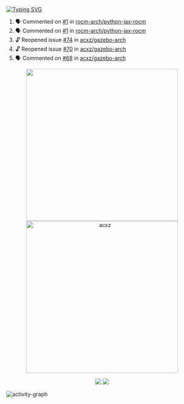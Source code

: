 [![Typing SVG](https://readme-typing-svg.herokuapp.com?size=16&color=AFFFA3&multiline=true&height=75&lines=contributing+to+robotics%2Fae%2Fml%2Fgpu;packaging+it+for+archlinux;ricer)](https://git.io/typing-svg)

<!--START_SECTION:activity-->
1. 🗣 Commented on [#1](https://github.com/rocm-arch/python-jax-rocm/issues/1#issuecomment-1751007188) in [rocm-arch/python-jax-rocm](https://github.com/rocm-arch/python-jax-rocm)
2. 🗣 Commented on [#1](https://github.com/rocm-arch/python-jax-rocm/issues/1#issuecomment-1751006551) in [rocm-arch/python-jax-rocm](https://github.com/rocm-arch/python-jax-rocm)
3. 🔓 Reopened issue [#74](https://github.com/acxz/gazebo-arch/issues/74) in [acxz/gazebo-arch](https://github.com/acxz/gazebo-arch)
4. 🔓 Reopened issue [#70](https://github.com/acxz/gazebo-arch/issues/70) in [acxz/gazebo-arch](https://github.com/acxz/gazebo-arch)
5. 🗣 Commented on [#68](https://github.com/acxz/gazebo-arch/issues/68#issuecomment-1737538620) in [acxz/gazebo-arch](https://github.com/acxz/gazebo-arch)
<!--END_SECTION:activity-->

<p align="center">
  <img width="400em" src=https://github-readme-stats.vercel.app/api?username=acxz&include_all_commits=true&show_icons=true />
  <img width="400em" src="https://github-readme-streak-stats.herokuapp.com/?user=acxz&" alt="acxz" />
</p>

<p align="center">
  <img src=https://github-readme-stats.vercel.app/api/top-langs/?username=acxz&layout=compact />
  <img src=https://github-profile-trophy.vercel.app/?username=acxz&row=2&column=4 />
</p>

![activity-graph](https://github-readme-activity-graph.vercel.app/graph?username=acxz&bg_color=053c4a&color=ffffff&line=76c533&point=8f2fe1&area=true&hide_border=true&hide_title=true)
